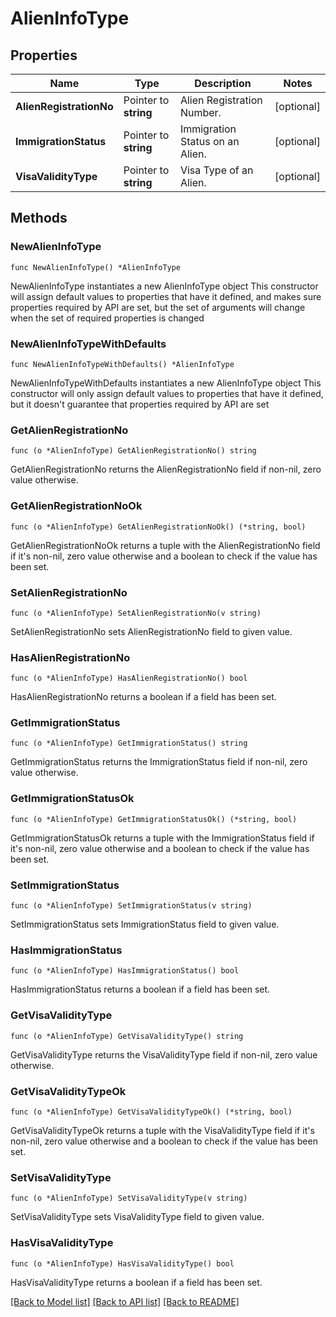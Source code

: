 # AlienInfoType

## Properties

Name | Type | Description | Notes
------------ | ------------- | ------------- | -------------
**AlienRegistrationNo** | Pointer to **string** | Alien Registration Number. | [optional] 
**ImmigrationStatus** | Pointer to **string** | Immigration Status on an Alien. | [optional] 
**VisaValidityType** | Pointer to **string** | Visa Type of an Alien. | [optional] 

## Methods

### NewAlienInfoType

`func NewAlienInfoType() *AlienInfoType`

NewAlienInfoType instantiates a new AlienInfoType object
This constructor will assign default values to properties that have it defined,
and makes sure properties required by API are set, but the set of arguments
will change when the set of required properties is changed

### NewAlienInfoTypeWithDefaults

`func NewAlienInfoTypeWithDefaults() *AlienInfoType`

NewAlienInfoTypeWithDefaults instantiates a new AlienInfoType object
This constructor will only assign default values to properties that have it defined,
but it doesn't guarantee that properties required by API are set

### GetAlienRegistrationNo

`func (o *AlienInfoType) GetAlienRegistrationNo() string`

GetAlienRegistrationNo returns the AlienRegistrationNo field if non-nil, zero value otherwise.

### GetAlienRegistrationNoOk

`func (o *AlienInfoType) GetAlienRegistrationNoOk() (*string, bool)`

GetAlienRegistrationNoOk returns a tuple with the AlienRegistrationNo field if it's non-nil, zero value otherwise
and a boolean to check if the value has been set.

### SetAlienRegistrationNo

`func (o *AlienInfoType) SetAlienRegistrationNo(v string)`

SetAlienRegistrationNo sets AlienRegistrationNo field to given value.

### HasAlienRegistrationNo

`func (o *AlienInfoType) HasAlienRegistrationNo() bool`

HasAlienRegistrationNo returns a boolean if a field has been set.

### GetImmigrationStatus

`func (o *AlienInfoType) GetImmigrationStatus() string`

GetImmigrationStatus returns the ImmigrationStatus field if non-nil, zero value otherwise.

### GetImmigrationStatusOk

`func (o *AlienInfoType) GetImmigrationStatusOk() (*string, bool)`

GetImmigrationStatusOk returns a tuple with the ImmigrationStatus field if it's non-nil, zero value otherwise
and a boolean to check if the value has been set.

### SetImmigrationStatus

`func (o *AlienInfoType) SetImmigrationStatus(v string)`

SetImmigrationStatus sets ImmigrationStatus field to given value.

### HasImmigrationStatus

`func (o *AlienInfoType) HasImmigrationStatus() bool`

HasImmigrationStatus returns a boolean if a field has been set.

### GetVisaValidityType

`func (o *AlienInfoType) GetVisaValidityType() string`

GetVisaValidityType returns the VisaValidityType field if non-nil, zero value otherwise.

### GetVisaValidityTypeOk

`func (o *AlienInfoType) GetVisaValidityTypeOk() (*string, bool)`

GetVisaValidityTypeOk returns a tuple with the VisaValidityType field if it's non-nil, zero value otherwise
and a boolean to check if the value has been set.

### SetVisaValidityType

`func (o *AlienInfoType) SetVisaValidityType(v string)`

SetVisaValidityType sets VisaValidityType field to given value.

### HasVisaValidityType

`func (o *AlienInfoType) HasVisaValidityType() bool`

HasVisaValidityType returns a boolean if a field has been set.


[[Back to Model list]](../README.md#documentation-for-models) [[Back to API list]](../README.md#documentation-for-api-endpoints) [[Back to README]](../README.md)


